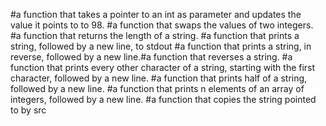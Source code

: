 #a function that takes a pointer to an int as parameter and updates the value it points to to 98.
#a function that swaps the values of two integers.
#a function that returns the length of a string.
#a function that prints a string, followed by a new line, to stdout
#a function that prints a string, in reverse, followed by a new line.#a function that reverses a string.
#a function that prints every other character of a string, starting with the first character, followed by a new line.
#a function that prints half of a string, followed by a new line.
#a function that prints n elements of an array of integers, followed by a new line.
#a function that copies the string pointed to by src

